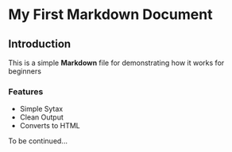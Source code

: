 # My First Markdown Document

## Introduction
This is a simple **Markdown** file for demonstrating how it works for beginners

### Features
- Simple Sytax
- Clean Output
- Converts to HTML

To be continued...